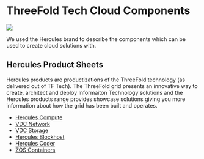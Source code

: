 # ThreeFold Tech Cloud Components

![](./img/hercules.png)

We used the Hercules brand to describe the components which can be used to create cloud solutions with.

## Hercules Product Sheets

Hercules products are productizations of the ThreeFold technology (as delivered out of TF Tech).  The ThreeFold grid presents an innovative way to create, architect and deploy Informaiton Technology solutions and the Hercules products range provides showcase solutions giving you more information about how the grid has been built and operates.

- [Hercules Compute](vdc_compute)
- [VDC Network](vdc_network)
- [VDC Storage](vdc_storage)
- [Hercules Blockhost](hercules_blockhost)
- [Hercules Coder](hercules_coder)
- [ZOS Containers](zos_container)


